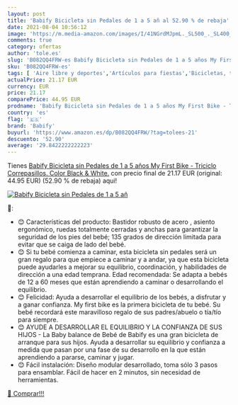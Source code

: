 ```yaml
---
layout: post
title: 'Babify Bicicleta sin Pedales de 1 a 5 añ al 52.90 % de rebaja'
date: 2021-08-04 10:56:12
image: 'https://m.media-amazon.com/images/I/41NGrdMJpmL._SL500_._SL400_.jpg'
comments: true
category: ofertas
author: 'tole.es'
slug: 'B082QQ4FRW-es Babify Bicicleta sin Pedales de 1 a 5 años My First Bike -...'
sku: 'B082QQ4FRW-es'
tags: [ 'Aire libre y deportes','Artículos para fiestas','Bicicletas, triciclos y correpasillos','Costura y manualidades','Hogar y cocina','Juegos y actividades para fiestas','Juguetes','Juguetes y juegos','Materiales para manualidades','Triciclos','babify', ]
actualPrice: 21.17 EUR
currency: EUR
price: 21.17
comparePrice: 44.95 EUR
prodname: 'Babify Bicicleta sin Pedales de 1 a 5 años My First Bike - Triciclo Correpasillos. Color Black & White.'
country: 'es'
flag: '🇪🇸'
brand: 'Babify'
buyurl: 'https://www.amazon.es/dp/B082QQ4FRW/?tag=tolees-21'
descuento: '52.90'
average: '29.8422222222223'
---
```


Tienes [Babify Bicicleta sin Pedales de 1 a 5 años My First Bike - Triciclo Correpasillos. Color Black & White.](https://www.amazon.es/dp/B082QQ4FRW/?tag=tolees-21) con precio final de  21.17 EUR (original: 44.95 EUR) (52.90 %  de rebaja) aqui!

[![Babify Bicicleta sin Pedales de 1 a 5 añ](https://m.media-amazon.com/images/I/41NGrdMJpmL._SL500_._SL400_.jpg)](https://www.amazon.es/dp/B082QQ4FRW/?tag=tolees-21)

🔎:

- 😊 Características del producto: Bastidor robusto de acero , asiento ergonómico, ruedas totalmente cerradas y anchas para garantizar la seguridad de los pies del bebé; 135 grados de dirección limitada para evitar que se caiga de lado del bebé.
- 😊 Si tu bebé comienza a caminar, esta bicicleta sin pedales será un gran regalo para que empiece a caminar y a andar, ya que esta bicicleta puede ayudarles a mejorar su equilibrio, coordinación, y habilidades de dirección a una edad temprana. Edad recomendada: Se adapta a bebés de 12 a 60 meses que están aprendiendo a caminar o desarrollando el equilibrio.
- 😊 Felicidad: Ayuda a desarrollar el equilibrio de los bebés, a disfrutar y a ganar confianza. My first bike es la primera bicicleta de tu bebé. Su bebé recordará este maravilloso regalo de sus padres/abuelo o tía/tío para siempre.
- 😊 AYUDE A DESARROLLAR EL EQUILIBRIO Y LA CONFIANZA DE SUS HIJOS - La Baby balance de Bebé de Babify es una gran bicicleta de arranque para sus hijos. Ayuda a desarrollar su equilibrio y confianza a medida que pasan por una fase de su desarrollo en la que están aprendiendo a pararse, caminar y jugar.
- 😊 Fácil instalación: Diseño modular desarrollado, toma sólo 3 pasos para ensamblar. Fácil de hacer en 2 minutos, sin necesidad de herramientas.

[🛒 Comprar!!!](https://www.amazon.es/dp/B082QQ4FRW/?tag=tolees-21)
